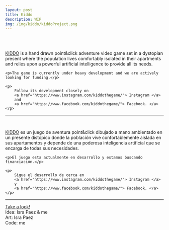 ```yaml
---
layout: post
title: Kiddo
description: WIP
img: /img/kiddo/kiddoProject.png
---
```


<div class="img_row">
	<img class="col one" src="{{ site.baseurl }}/img/kiddo/sofa.png" alt="" title="Killing time"/>
	<img class="col one" src="{{ site.baseurl }}/img/kiddo/metro.png" alt="" title="Metro animation"/>
	<img class="col one" src="{{ site.baseurl }}/img/kiddo/fridge.png" alt="" title="Inside the fridge"/>
</div>
<br>

<div>
	<p>
	<a href="{{ site.baseurl }}/webgl/Kiddo/index.html" target="_blank">
	KIDDO</a>
	is a hand drawn point&click adventure video game set in a dystopian present where the population lives comfortably isolated in their apartments and relies upon a powerful artificial intelligence to provide all its needs.
	</p>

	<p>The game is currently under heavy development and we are actively looking for funding.</p>

	<p>
		Follow its development closely on 
		<a href="https://www.instagram.com/kiddothegame/"> Instagram </a>
		and
		<a href="https://www.facebook.com/kiddothegame/"> Facebook. </a>
	</p>
</div>
<hr>
<br>

<div>
	<p>
	<a href="{{ site.baseurl }}/webgl/Kiddo/index.html" target="_blank">
	KIDDO</a>
	es un juego de aventura point&click dibujado a mano ambientado en un presente distópico donde la población vive confortablemente aislada en sus apartamentos y depende de una poderosa inteligencia artificial que se encarga de todas sus necesidades.
	</p>

	<p>El juego esta actualmente en desarrollo y estamos buscando financiación.</p>

	<p>
		Sigue el desarrollo de cerca en 
		<a href="https://www.instagram.com/kiddothegame/"> Instagram </a>
		y
		<a href="https://www.facebook.com/kiddothegame/"> Facebook. </a>
	</p>
</div>
<hr>


<div class="gameLink">
	<a href="{{ site.baseurl }}/webgl/Kiddo/index.html" target="_blank" class="button">
	Take a look!</a>
	<div class="img_row">
	<img class="centeredGif" src="{{ site.baseurl }}/img/kiddo/celebration.jpg" alt="" title="Kiddo celebrating"/>
</div>

<div class="credits">
	Idea: Isra Paez & me<br>
	Art: Isra Paez<br>
	Code: me<br>
</div>